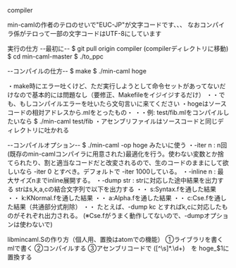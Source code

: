 compiler

min-camlの作者のテロのせいで"EUC-JP"が文字コードです、、、
なおコンパイラ係がテロって一部の文字コードはUTF-8にしています

実行の仕方
--最初に--
$ git pull origin compiler
(compilerディレクトリに移動)
$ cd min-caml-master
$ ./to_ppc

--コンパイルの仕方--
$ make
$ ./min-caml hoge

・make時にエラー吐くけど、ただ実行しようとして命令セットがあってないだけなので基本的には問題なし（要修正、Makefileをイジイジするだけ）
・・でも、もしコンパイルエラーを吐いたら文句言いに来てください
・hogeはソースコードの相対アドレスから.mlをとったもの・
・・例: test/fib.mlをコンパイルしたいなら
 $ ./min-caml test/fib
・アセンブリファイルはソースコードと同じディレクトリに吐かれる

--コンパイルオプション--
 $ ./min-caml -op hoge みたいに使う
・-iter n : n回(既存のmin-camlコンパイラに用意された)最適化を行う。使わない変数とか捨てられたり、割と適当なコードだと改変されるので、生のコードのままにして欲しいなら -iter 0 とすべき。デフォルトで -iter 1000している。
・-inline n : 最大サイズnまでinline展開する。
・-dump str : strに対応した途中結果を出力する strはs,k,a,cの結合文字列で以下を出力する
・・ s:Syntax.fを通した結果
・・ k:KNormal.fを通した結果
・・ a:Alpha.fを通した結果
・・ c:Cse.fを通した結果（共通部分式削除）
・・ たとえば、-dump kc とすればk,cに対応したものがそれぞれ出力される。
(※Cse.fがうまく動作してないので、-dumpオプションは使わないで)





libmincaml.Sの作り方（個人用、置換はatomでの機能）
①ライブラリを書くmlで書く
②コンパイルする
③アセンブリコードで
  ([^\s]*\.\d+)　を
  hoge_$1に置換する
